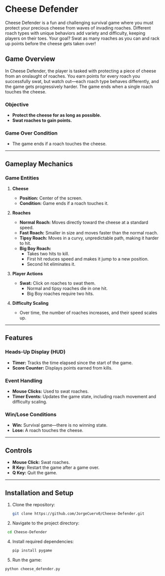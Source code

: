 # Cheese Defender

Cheese Defender is a fun and challenging survival game where you must protect your precious cheese from waves of invading roaches. Different roach types with unique behaviors add variety and difficulty, keeping players on their toes. Your goal? Swat as many roaches as you can and rack up points before the cheese gets taken over!

## Game Overview

In Cheese Defender, the player is tasked with protecting a piece of cheese from an onslaught of roaches. You earn points for every roach you successfully swat, but watch out—each roach type behaves differently, and the game gets progressively harder. The game ends when a single roach touches the cheese.

### Objective

- **Protect the cheese for as long as possible.**
- **Swat roaches to gain points.**

### Game Over Condition

- The game ends if a roach touches the cheese.

---

## Gameplay Mechanics

### Game Entities

1. **Cheese**
   - **Position:** Center of the screen.
   - **Condition:** Game ends if a roach touches it.

2. **Roaches**
   - **Normal Roach:** Moves directly toward the cheese at a standard speed.
   - **Fast Roach:** Smaller in size and moves faster than the normal roach.
   - **Tipsy Roach:** Moves in a curvy, unpredictable path, making it harder to hit.
   - **Big Boy Roach:** 
     - Takes two hits to kill.
     - First hit reduces speed and makes it jump to a new position.
     - Second hit eliminates it.

3. **Player Actions**
   - **Swat:** Click on roaches to swat them.
     - Normal and tipsy roaches die in one hit.
     - Big Boy roaches require two hits.

4. **Difficulty Scaling**
   - Over time, the number of roaches increases, and their speed scales up.

---

## Features

### Heads-Up Display (HUD)
- **Timer:** Tracks the time elapsed since the start of the game.
- **Score Counter:** Displays points earned from kills.

### Event Handling
- **Mouse Clicks:** Used to swat roaches.
- **Timer Events:** Updates the game state, including roach movement and difficulty scaling.

### Win/Lose Conditions
- **Win:** Survival game—there is no winning state.
- **Lose:** A roach touches the cheese.

---

## Controls

- **Mouse Click:** Swat roaches.
- **R Key:** Restart the game after a game over.
- **Q Key:** Quit the game.

---

## Installation and Setup

1. Clone the repository:
   ```bash
   git clone https://github.com/JorgeCuerv0/Cheese-Defender.git
   ```
2. Navigate to the project directory:
  ```bash
   cd Cheese-Defender
  ```
4. Install required dependencies:
   ```bash
   pip install pygame
   ```
5. Run the game:
  ``` bash
  python cheese_defender.py
  ```


 

